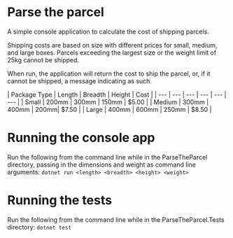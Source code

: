# Parse the parcel #

A simple console application to calculate the cost of shipping parcels.

Shipping costs are based on size with different prices for small, medium, and large boxes. Parcels exceeding the largest size or the weight limit of 25kg cannot be shipped.

When run, the application will return the cost to ship the parcel, or, if it cannot be shipped, a message indicating as such.

| Package Type | Length | Breadth | Height | Cost |
| --- | --- | --- | --- | --- | --- |
| Small | 200mm | 300mm | 150mm | $5.00 |
| Medium | 300mm | 400mm | 200mm| $7.50 |
| Large | 400mm | 600mm | 250mm | $8.50 |

# Running the console app #

Run the following from the command line while in the ParseTheParcel directory, passing in the dimensions and weight as command line arguments:
`dotnet run <length> <breadth> <height> <weight>`

# Running the tests #

Run the following from the command line while in the ParseTheParcel.Tests directory:
`dotnet test`
